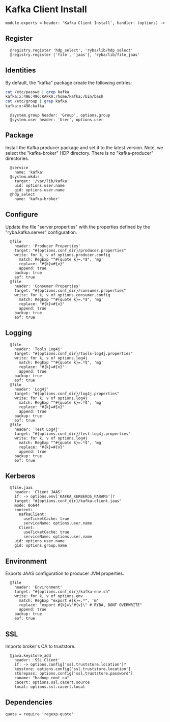 
# Kafka Client Install

    module.exports = header: 'Kafka Client Install', handler: (options) ->

## Register

      @registry.register 'hdp_select', 'ryba/lib/hdp_select'
      @registry.register ['file', 'jaas'], 'ryba/lib/file_jaas'

## Identities

By default, the "kafka" package create the following entries:

```bash
cat /etc/passwd | grep kafka
kafka:x:496:496:KAFKA:/home/kafka:/bin/bash
cat /etc/group | grep kafka
kafka:x:496:kafka
```

      @system.group header: 'Group', options.group
      @system.user header: 'User', options.user

## Package

Install the Kafka producer package and set it to the latest version. Note, we
select the "kafka-broker" HDP directory. There is no "kafka-producer"
directories.

      @service
        name: 'kafka'
      @system.mkdir
        target: '/var/lib/kafka'
        uid: options.user.name
        gid: options.user.name
      @hdp_select
        name: 'kafka-broker'

## Configure

Update the file "server.properties" with the properties defined by the
"ryba.kafka.server" configuration.

      @file
        header: 'Producer Properties'
        target: "#{options.conf_dir}/producer.properties"
        write: for k, v of options.producer.config
          match: RegExp "^#{quote k}=.*$", 'mg'
          replace: "#{k}=#{v}"
          append: true
        backup: true
        eof: true
      @file
        header: 'Consumer Properties'
        target: "#{options.conf_dir}/consumer.properties"
        write: for k, v of options.consumer.config
          match: RegExp "^#{quote k}=.*$", 'mg'
          replace: "#{k}=#{v}"
          append: true
        backup: true
        eof: true

## Logging

      @file
        header: 'Tools Log4j'
        target: "#{options.conf_dir}/tools-log4j.properties"
        write: for k, v of options.log4j
          match: RegExp "^#{quote k}=.*$", 'mg'
          replace: "#{k}=#{v}"
          append: true
        backup: true
        eof: true
      @file
        header: 'Log4j'
        target: "#{options.conf_dir}/log4j.properties"
        write: for k, v of options.log4j
          match: RegExp "^#{quote k}=.*$", 'mg'
          replace: "#{k}=#{v}"
          append: true
        backup: true
        eof: true
      @file
        header: 'Test Log4j'
        target: "#{options.conf_dir}/test-log4j.properties"
        write: for k, v of options.log4j
          match: RegExp "^#{quote k}=.*$", 'mg'
          replace: "#{k}=#{v}"
          append: true
        backup: true
        eof: true

## Kerberos

      @file.jaas
        header: 'Client JAAS'
        if: -> options.env['KAFKA_KERBEROS_PARAMS']?
        target: "#{options.conf_dir}/kafka-client.jaas"
        mode: 0o644
        content:
          KafkaClient:
            useTicketCache: true
            serviceName: options.user.name
          Client:
            useTicketCache: true
            serviceName: options.user.name
        uid: options.user.name
        gid: options.group.name

## Environment

Exports JAAS configuration to producer JVM properties.

      @file
        header: 'Environment'
        target: "#{options.conf_dir}/kafka-env.sh"
        write: for k, v of options.env
          match: RegExp "export #{k}=.*", 'm'
          replace: "export #{k}=\"#{v}\" # RYBA, DONT OVERWRITE"
          append: true
        backup: true
        eof: true

## SSL

Imports broker's CA to truststore.

      @java.keystore_add
        header: 'SSL Client'
        if: -> options.config['ssl.truststore.location']?
        keystore: options.config['ssl.truststore.location']
        storepass: options.config['ssl.truststore.password']
        caname: "hadoop_root_ca"
        cacert: options.ssl.cacert.source
        local: options.ssl.cacert.local

## Dependencies

    quote = require 'regexp-quote'

